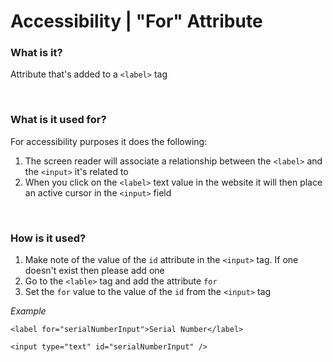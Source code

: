 # Accessibility | "For" Attribute

### What is it? 
Attribute that's added to a `<label>` tag

<br>

### What is it used for?
For accessibility purposes it does the following:
1. The screen reader will associate a relationship between the `<label>` and the `<input>` it's related to
1. When you click on the `<label>` text value in the website it will then place an active cursor in the `<input>` field

<br>

### How is it used?
1. Make note of the value of the `id` attribute in the `<input>` tag. If one doesn't exist then please add one
1. Go to the `<lable>` tag and add the attribute `for`
1. Set the `for` value to the value of the `id` from the `<input>` tag

*Example*

```
<label for="serialNumberInput">Serial Number</label>

<input type="text" id="serialNumberInput" />
```